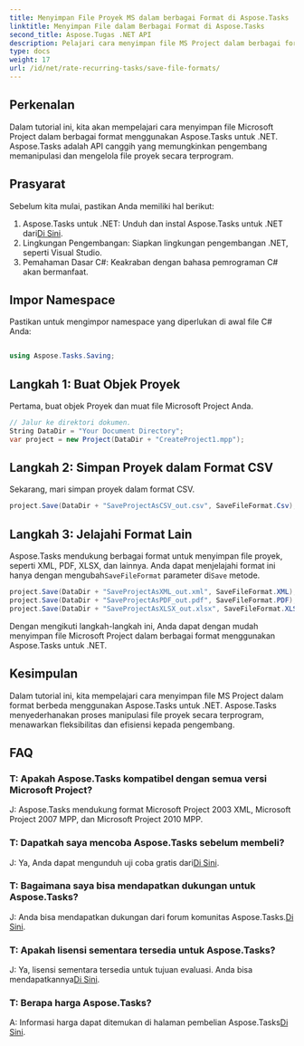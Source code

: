 ```yaml
---
title: Menyimpan File Proyek MS dalam berbagai Format di Aspose.Tasks
linktitle: Menyimpan File dalam Berbagai Format di Aspose.Tasks
second_title: Aspose.Tugas .NET API
description: Pelajari cara menyimpan file MS Project dalam berbagai format menggunakan Aspose.Tasks untuk .NET. Langkah mudah untuk manajemen proyek yang efisien.
type: docs
weight: 17
url: /id/net/rate-recurring-tasks/save-file-formats/
---
```

## Perkenalan
Dalam tutorial ini, kita akan mempelajari cara menyimpan file Microsoft Project dalam berbagai format menggunakan Aspose.Tasks untuk .NET. Aspose.Tasks adalah API canggih yang memungkinkan pengembang memanipulasi dan mengelola file proyek secara terprogram.
## Prasyarat
Sebelum kita mulai, pastikan Anda memiliki hal berikut:
1.  Aspose.Tasks untuk .NET: Unduh dan instal Aspose.Tasks untuk .NET dari[Di Sini](https://releases.aspose.com/tasks/net/).
2. Lingkungan Pengembangan: Siapkan lingkungan pengembangan .NET, seperti Visual Studio.
3. Pemahaman Dasar C#: Keakraban dengan bahasa pemrograman C# akan bermanfaat.

## Impor Namespace
Pastikan untuk mengimpor namespace yang diperlukan di awal file C# Anda:
```csharp

using Aspose.Tasks.Saving;
```
## Langkah 1: Buat Objek Proyek
Pertama, buat objek Proyek dan muat file Microsoft Project Anda.
```csharp
// Jalur ke direktori dokumen.
String DataDir = "Your Document Directory";
var project = new Project(DataDir + "CreateProject1.mpp");
```
## Langkah 2: Simpan Proyek dalam Format CSV
Sekarang, mari simpan proyek dalam format CSV. 
```csharp
project.Save(DataDir + "SaveProjectAsCSV_out.csv", SaveFileFormat.Csv);
```
## Langkah 3: Jelajahi Format Lain
 Aspose.Tasks mendukung berbagai format untuk menyimpan file proyek, seperti XML, PDF, XLSX, dan lainnya. Anda dapat menjelajahi format ini hanya dengan mengubah`SaveFileFormat` parameter di`Save` metode.
```csharp
project.Save(DataDir + "SaveProjectAsXML_out.xml", SaveFileFormat.XML);
project.Save(DataDir + "SaveProjectAsPDF_out.pdf", SaveFileFormat.PDF);
project.Save(DataDir + "SaveProjectAsXLSX_out.xlsx", SaveFileFormat.XLSX);
```
Dengan mengikuti langkah-langkah ini, Anda dapat dengan mudah menyimpan file Microsoft Project dalam berbagai format menggunakan Aspose.Tasks untuk .NET.

## Kesimpulan
Dalam tutorial ini, kita mempelajari cara menyimpan file MS Project dalam format berbeda menggunakan Aspose.Tasks untuk .NET. Aspose.Tasks menyederhanakan proses manipulasi file proyek secara terprogram, menawarkan fleksibilitas dan efisiensi kepada pengembang.
## FAQ
### T: Apakah Aspose.Tasks kompatibel dengan semua versi Microsoft Project?
J: Aspose.Tasks mendukung format Microsoft Project 2003 XML, Microsoft Project 2007 MPP, dan Microsoft Project 2010 MPP.
### T: Dapatkah saya mencoba Aspose.Tasks sebelum membeli?
 J: Ya, Anda dapat mengunduh uji coba gratis dari[Di Sini](https://releases.aspose.com/).
### T: Bagaimana saya bisa mendapatkan dukungan untuk Aspose.Tasks?
 J: Anda bisa mendapatkan dukungan dari forum komunitas Aspose.Tasks.[Di Sini](https://forum.aspose.com/c/tasks/15).
### T: Apakah lisensi sementara tersedia untuk Aspose.Tasks?
 J: Ya, lisensi sementara tersedia untuk tujuan evaluasi. Anda bisa mendapatkannya[Di Sini](https://purchase.aspose.com/temporary-license/).
### T: Berapa harga Aspose.Tasks?
 A: Informasi harga dapat ditemukan di halaman pembelian Aspose.Tasks[Di Sini](https://purchase.aspose.com/buy).